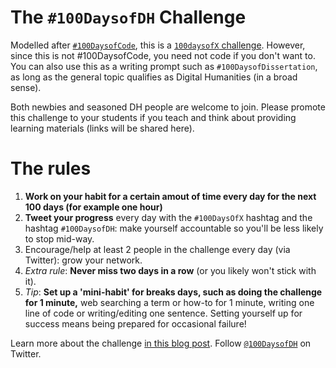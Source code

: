 # The `#100DaysofDH` Challenge

Modelled after [`#100DaysofCode`](https://www.100daysofcode.com/), this is a [`100daysofX` challenge](https://www.100daysofx.com/). However, since this is not #100DaysofCode, you need not code if you don't want to. You can also use this as a writing prompt such as `#100DaysofDissertation`, as long as the general topic qualifies as Digital Humanities (in a broad sense). 

Both newbies and seasoned DH people are welcome to join. Please promote this challenge to your students if you teach and think about providing learning materials (links will be shared here).

# The rules

1. __Work on your habit for a certain amout of time every day for the next 100 days (for example one hour)__
1. __Tweet your progress__ every day with the `#100DaysOfX` hashtag and the hashtag `#100DaysofDH`: make yourself accountable so you'll be less likely to stop mid-way. 
1. Encourage/help at least 2 people in the challenge every day (via Twitter): grow your network.
1. *Extra rule*: __Never miss two days in a row__ (or you likely won't stick with it). 
1. *Tip*: __Set up a 'mini-habit' for breaks days, such as doing the challenge for 1 minute,__ web searching a term or how-to for 1 minute, writing one line of code or writing/editing one sentence. Setting yourself up for success means being prepared for occasional failure!

Learn more about the challenge [in this blog post](https://wordpress.com/post/latex-ninja.com/2095). 
Follow [`@100DaysofDH`](https://twitter.com/100DaysofDH) on Twitter.


